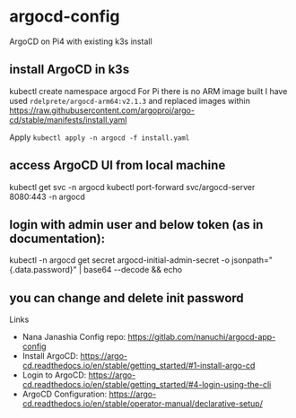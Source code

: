 # argocd-config
ArgoCD on Pi4 with existing k3s install

## install ArgoCD in k3s
kubectl create namespace argocd
For Pi there is no ARM image built 
I have used `rdelprete/argocd-arm64:v2.1.3` and replaced images within https://raw.githubusercontent.com/argoproj/argo-cd/stable/manifests/install.yaml

Apply `kubectl apply -n argocd -f install.yaml`

## access ArgoCD UI from local machine
kubectl get svc -n argocd
kubectl port-forward svc/argocd-server 8080:443 -n argocd

## login with admin user and below token (as in documentation):
kubectl -n argocd get secret argocd-initial-admin-secret -o jsonpath="{.data.password}" | base64 --decode && echo

## you can change and delete init password

Links

- Nana Janashia Config repo: https://gitlab.com/nanuchi/argocd-app-config
- Install ArgoCD: https://argo-cd.readthedocs.io/en/stable/getting_started/#1-install-argo-cd
- Login to ArgoCD: https://argo-cd.readthedocs.io/en/stable/getting_started/#4-login-using-the-cli
- ArgoCD Configuration: https://argo-cd.readthedocs.io/en/stable/operator-manual/declarative-setup/
